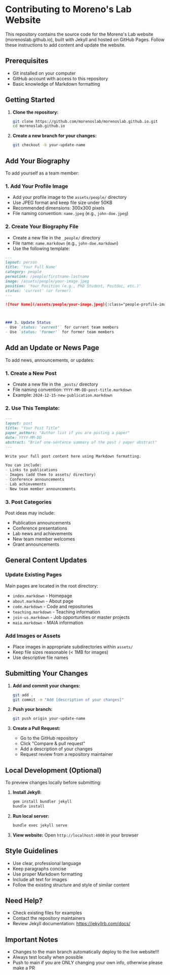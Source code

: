 # Contributing to Moreno's Lab Website

This repository contains the source code for the Moreno's Lab website (morenoslab.github.io), built with Jekyll and hosted on GitHub Pages. Follow these instructions to add content and update the website.

## Prerequisites

- Git installed on your computer
- GitHub account with access to this repository
- Basic knowledge of Markdown formatting

## Getting Started

1. **Clone the repository:**
   ```bash
   git clone https://github.com/morenoslab/morenoslab.github.io.git
   cd morenoslab.github.io
   ```

2. **Create a new branch for your changes:**
   ```bash
   git checkout -b your-update-name
   ```

## Add Your Biography

To add yourself as a team member:

### 1. Add Your Profile Image
- Add your profile image to the `assets/people/` directory
- Use JPEG format and keep file size under 50KB
- Recommended dimensions: 300x300 pixels
- File naming convention: `name.jpeg` (e.g., `john-doe.jpeg`)

### 2. Create Your Biography File
- Create a new file in the `_people/` directory
- File name: `name.markdown` (e.g., `john-doe.markdown`)
- Use the following template:

```markdown
---
layout: person
title: 'Your Full Name'
category: people
permalink: /people/firstname-lastname
image: /assets/people/your-image.jpeg
position: 'Your Position (e.g., PhD Student, Postdoc, etc.)'
status: 'current' (or former)
---

![Your Name](/assets/people/your-image.jpeg){:class="people-profile-image"}



### 3. Update Status
- Use `status: 'current'` for current team members
- Use `status: 'former'` for former team members
```

## Add an Update or News Page

To add news, announcements, or updates:

### 1. Create a New Post
- Create a new file in the `_posts/` directory
- File naming convention: `YYYY-MM-DD-post-title.markdown`
- Example: `2024-12-15-new-publication.markdown`

### 2. Use This Template:
```markdown
---
layout: post
title: "Your Post Title"
paper_authors: "Author list if you are posting a paper"
date: YYYY-MM-DD
abstract: "Brief one-sentence summary of the post / paper abstract"
---

Write your full post content here using Markdown formatting.

You can include:
- Links to publications
- Images (add them to assets/ directory)
- Conference announcements
- Lab achievements
- New team member announcements
```

### 3. Post Categories
Post ideas may include:
- Publication announcements
- Conference presentations
- Lab news and achievements
- New team member welcomes
- Grant announcements

## General Content Updates

### Update Existing Pages
Main pages are located in the root directory:
- `index.markdown` - Homepage
- `about.markdown` - About page
- `code.markdown` - Code and repositories
- `teaching.markdown` - Teaching information
- `join-us.markdown` - Job opportunities or master projects
- `maia.markdown` - MAIA information

### Add Images or Assets
- Place images in appropriate subdirectories within `assets/`
- Keep file sizes reasonable (< 1MB for images)
- Use descriptive file names

## Submitting Your Changes

1. **Add and commit your changes:**
   ```bash
   git add .
   git commit -m "Add [description of your changes]"
   ```

2. **Push your branch:**
   ```bash
   git push origin your-update-name
   ```

3. **Create a Pull Request:**
   - Go to the GitHub repository
   - Click "Compare & pull request"
   - Add a description of your changes
   - Request review from a repository maintainer

## Local Development (Optional)

To preview changes locally before submitting:

1. **Install Jekyll:**
   ```bash
   gem install bundler jekyll
   bundle install
   ```

2. **Run local server:**
   ```bash
   bundle exec jekyll serve
   ```

3. **View website:**
   Open `http://localhost:4000` in your browser

## Style Guidelines

- Use clear, professional language
- Keep paragraphs concise
- Use proper Markdown formatting
- Include alt text for images
- Follow the existing structure and style of similar content

## Need Help?

- Check existing files for examples
- Contact the repository maintainers
- Review Jekyll documentation: https://jekyllrb.com/docs/

## Important Notes

- Changes to the main branch automatically deploy to the live website!!!
- Always test locally when possible
- Push to main if you are ONLY changing your own info, otherwise please make a PR 

